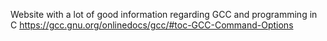 Website with a lot of good information regarding GCC and programming in C
https://gcc.gnu.org/onlinedocs/gcc/#toc-GCC-Command-Options
